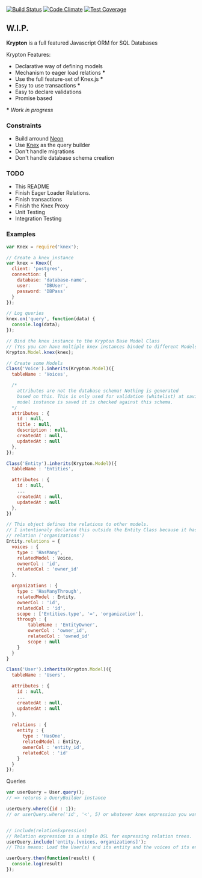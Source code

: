 [![Build Status](https://travis-ci.org/sgarza/krypton.svg?branch=master)](https://travis-ci.org/sgarza/krypton)
[![Code Climate](https://codeclimate.com/github/sgarza/krypton/badges/gpa.svg)](https://codeclimate.com/github/sgarza/krypton)
[![Test Coverage](https://codeclimate.com/github/sgarza/krypton/badges/coverage.svg)](https://codeclimate.com/github/sgarza/krypton/coverage)


W.I.P.
-----

**Krypton** is a full featured Javascript ORM for SQL Databases

Krypton Features:

- Declarative way of defining models
- Mechanism to eager load relations __*__
- Use the full feature-set of Knex.js __*__
- Easy to use transactions __*__
- Easy to declare validations
- Promise based

__*__ _Work in progress_

### Constraints

- Build arround [Neon](https://github.com/azendal/neon/)
- Use [Knex](http://knex.org) as the query builder
- Don't handle migrations
- Don't handle database schema creation


### TODO

- This README
- Finish Eager Loader Relations.
- Finish transactions
- Finish the Knex Proxy
- Unit Testing
- Integration Testing

### Examples

```javascript
var Knex = require('knex');

// Create a knex instance
var knex = Knex({
  client: 'postgres',
  connection: {
    database: 'database-name',
    user:     'DBUser',
    password: 'DBPass'
  }
});

// Log queries
knex.on('query', function(data) {
  console.log(data);
});

// Bind the knex instance to the Krypton Base Model Class
// (Yes you can have multiple knex instances binded to different Models :) )
Krypton.Model.knex(knex);

// Create some Models
Class('Voice').inherits(Krypton.Model)({
  tableName : 'Voices',

  /*
    attributes are not the database schema! Nothing is generated
    based on this. This is only used for validation (whitelist) at saving. Whenever a
    model instance is saved it is checked against this schema.
  */
  attributes : {
    id : null,
    title : null,
    description : null,
    createdAt : null,
    updatedAt : null
  },
});

Class('Entity').inherits(Krypton.Model)({
  tableName : 'Entities',

  attributes : {
    id : null,
    ...
    createdAt : null,
    updatedAt : null
  },
})

// This object defines the relations to other models.
// I intentionaly declared this outside the Entity Class because it has a circular
// relation ('organizations')
Entity.relations = {
  voices : {
    type : 'HasMany',
    relatedModel : Voice,
    ownerCol : 'id',
    relatedCol : 'owner_id'
  },

  organizations : {
    type : 'HasManyThrough',
    relatedModel : Entity,
    ownerCol : 'id',
    relatedCol : 'id',
    scope : ['Entities.type', '=', 'organization'],
    through : {
        tableName : 'EntityOwner',
        ownerCol : 'owner_id',
        relatedCol : 'owned_id'
        scope : null
    }
  }
}

Class('User').inherits(Krypton.Model)({
  tableName : 'Users',

  attributes : {
    id : null,
    ...
    createdAt : null,
    updatedAt : null
  },

  relations : {
    entity : {
      type : 'HasOne',
      relatedModel : Entity,
      ownerCol : 'entity_id',
      relatedCol : 'id'
    }
  }
});
```

Queries

```javascript
var userQuery = User.query();
// => returns a QueryBuilder instance

userQuery.where({id : 1});
// or userQuery.where('id', '<', 5) or whatever knex expression you want to use.


// include(relationExpression)
// Relation expression is a simple DSL for expressing relation trees.
userQuery.include('entity.[voices, organizations]');
// This means: Load the User(s) and its entity and the voices of its entity and the organizations of its entity

userQuery.then(function(result) {
  console.log(result)
});

```
